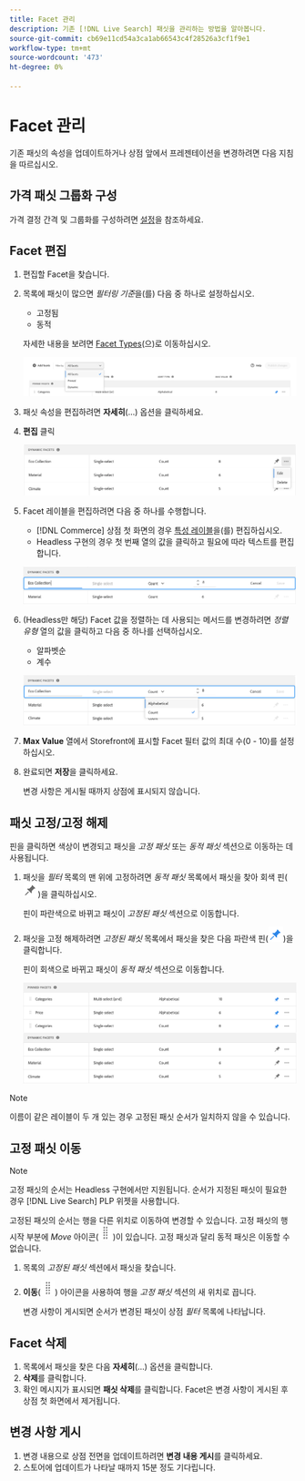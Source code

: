 ```yaml
---
title: Facet 관리
description: 기존 [!DNL Live Search] 패싯을 관리하는 방법을 알아봅니다.
source-git-commit: cb69e11cd54a3ca1ab66543c4f28526a3cf1f9e1
workflow-type: tm+mt
source-wordcount: '473'
ht-degree: 0%

---
```


# Facet 관리

기존 패싯의 속성을 업데이트하거나 상점 앞에서 프레젠테이션을 변경하려면 다음 지침을 따르십시오.

## 가격 패싯 그룹화 구성

가격 결정 간격 및 그룹화를 구성하려면 [설정](settings.md)을 참조하세요.

## Facet 편집

1. 편집할 Facet을 찾습니다.
1. 목록에 패싯이 많으면 *필터링 기준*&#x200B;을(를) 다음 중 하나로 설정하십시오.

   * 고정됨
   * 동적

   자세한 내용을 보려면 [Facet Types](facets-type.md)(으)로 이동하십시오.

   ![필터 패싯](assets/facets-filter-by-cropped.png)

1. 패싯 속성을 편집하려면 **자세히**(...) 옵션을 클릭하세요.
1. **편집** 클릭

   ![옵션 편집](assets/facet-edit-menu.png)

1. Facet 레이블을 편집하려면 다음 중 하나를 수행합니다.

   * [!DNL Commerce] 상점 첫 화면의 경우 [특성 레이블](https://experienceleague.adobe.com/docs/commerce-admin/catalog/product-attributes/product-attributes.html?lang=ko)을(를) 편집하십시오.
   * Headless 구현의 경우 첫 번째 열의 값을 클릭하고 필요에 따라 텍스트를 편집합니다.

   ![레이블 편집](assets/facet-edit-label.png)

1. (Headless만 해당) Facet 값을 정렬하는 데 사용되는 메서드를 변경하려면 *정렬 유형* 열의 값을 클릭하고 다음 중 하나를 선택하십시오.

   * 알파벳순
   * 계수

   ![개수 편집](assets/facets-edit-count.png)

1. **Max Value** 열에서 Storefront에 표시할 Facet 필터 값의 최대 수(0 - 10)를 설정하십시오.
1. 완료되면 **저장**&#x200B;을 클릭하세요.

   변경 사항은 게시될 때까지 상점에 표시되지 않습니다.

## 패싯 고정/고정 해제

핀을 클릭하면 색상이 변경되고 패싯을 *고정 패싯* 또는 *동적 패싯* 섹션으로 이동하는 데 사용됩니다.

1. 패싯을 *필터* 목록의 맨 위에 고정하려면 *동적 패싯* 목록에서 패싯을 찾아 회색 핀(![핀 선택기](assets/btn-pin-gray.png))을 클릭하십시오.

   핀이 파란색으로 바뀌고 패싯이 *고정된 패싯* 섹션으로 이동합니다.

1. 패싯을 고정 해제하려면 *고정된 패싯* 목록에서 패싯을 찾은 다음 파란색 핀(![핀 선택기](assets/btn-pin-blue.png))을 클릭합니다.

   핀이 회색으로 바뀌고 패싯이 *동적 패싯* 섹션으로 이동합니다.

   ![고정된 동적 패싯](assets/facets-pinned-unpinned.png)

>[!NOTE]
>
>이름이 같은 레이블이 두 개 있는 경우 고정된 패싯 순서가 일치하지 않을 수 있습니다.

## 고정 패싯 이동

>[!NOTE]
>
>고정 패싯의 순서는 Headless 구현에서만 지원됩니다. 순서가 지정된 패싯이 필요한 경우 [!DNL Live Search] PLP 위젯을 사용합니다.

고정된 패싯의 순서는 행을 다른 위치로 이동하여 변경할 수 있습니다. 고정 패싯의 행 시작 부분에 *Move* 아이콘(![Move 선택기](assets/btn-move.png))이 있습니다. 고정 패싯과 달리 동적 패싯은 이동할 수 없습니다.

1. 목록의 *고정된 패싯* 섹션에서 패싯을 찾습니다.
1. **이동**(![이동 선택기](assets/btn-move.png)) 아이콘을 사용하여 행을 *고정 패싯* 섹션의 새 위치로 끕니다.

   변경 사항이 게시되면 순서가 변경된 패싯이 상점 *필터* 목록에 나타납니다.

## Facet 삭제

1. 목록에서 패싯을 찾은 다음 **자세히**(...) 옵션을 클릭합니다.
1. **삭제**&#x200B;를 클릭합니다.
1. 확인 메시지가 표시되면 **패싯 삭제**&#x200B;를 클릭합니다.
Facet은 변경 사항이 게시된 후 상점 첫 화면에서 제거됩니다.

## 변경 사항 게시

1. 변경 내용으로 상점 전면을 업데이트하려면 **변경 내용 게시**&#x200B;를 클릭하세요.
1. 스토어에 업데이트가 나타날 때까지 15분 정도 기다립니다.
